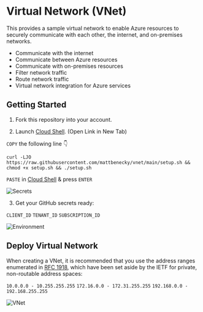 # Virtual Network (VNet)

This provides a sample virtual network to enable Azure resources to securely communicate with each other, the internet, and on-premises networks.

- Communicate with the internet
- Communicate between Azure resources
- Communicate with on-premises resources
- Filter network traffic
- Route network traffic
- Virtual network integration for Azure services

## Getting Started

1. Fork this repository into your account.

2. Launch [Cloud Shell](https://shell.azure.com/bash). (Open Link in New Tab)

```COPY``` the following line 👇
```
curl -LJO https://raw.githubusercontent.com/mattbenecky/vnet/main/setup.sh && chmod +x setup.sh && ./setup.sh
```
```PASTE``` in [Cloud Shell](https://shell.azure.com/bash) & press ```ENTER```

![Secrets](docs/images/secrets.png)

3. Get your GitHub secrets ready:

```CLIENT_ID```
```TENANT_ID```
```SUBSCRIPTION_ID```

![Environment](docs/images/environment.png)

## Deploy Virtual Network

When creating a VNet, it is recommended that you use the address ranges enumerated in [RFC 1918](https://datatracker.ietf.org/doc/html/rfc1918), which have been set aside by the IETF for private, non-routable address spaces:

```10.0.0.0 - 10.255.255.255```
```172.16.0.0 - 172.31.255.255```
```192.168.0.0 - 192.168.255.255```

![VNet](docs/images/vnet.png)
